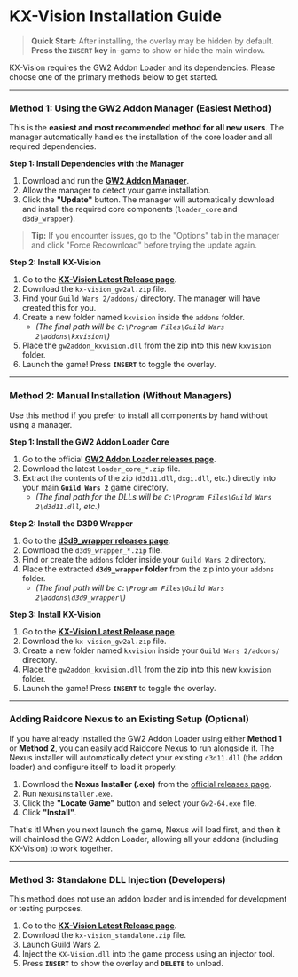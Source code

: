 # KX-Vision Installation Guide

> **Quick Start:** After installing, the overlay may be hidden by default.
> **Press the `INSERT` key** in-game to show or hide the main window.

KX-Vision requires the GW2 Addon Loader and its dependencies. Please choose one of the primary methods below to get started.

---

### Method 1: Using the GW2 Addon Manager (Easiest Method)

This is the **easiest and most recommended method for all new users**. The manager automatically handles the installation of the core loader and all required dependencies.

**Step 1: Install Dependencies with the Manager**

1.  Download and run the [**GW2 Addon Manager**](https://github.com/gw2-addon-loader/GW2-Addon-Manager/releases/latest).
2.  Allow the manager to detect your game installation.
3.  Click the **"Update"** button. The manager will automatically download and install the required core components (`loader_core` and `d3d9_wrapper`).

> **Tip:** If you encounter issues, go to the "Options" tab in the manager and click "Force Redownload" before trying the update again.

**Step 2: Install KX-Vision**

1.  Go to the [**KX-Vision Latest Release page**](https://github.com/kxtools/kx-vision/releases/latest).
2.  Download the `kx-vision_gw2al.zip` file.
3.  Find your `Guild Wars 2/addons/` directory. The manager will have created this for you.
4.  Create a new folder named `kxvision` inside the `addons` folder.
    -   *(The final path will be `C:\Program Files\Guild Wars 2\addons\kxvision\`)*
5.  Place the `gw2addon_kxvision.dll` from the zip into this new `kxvision` folder.
6.  Launch the game! Press **`INSERT`** to toggle the overlay.

---

### Method 2: Manual Installation (Without Managers)

Use this method if you prefer to install all components by hand without using a manager.

**Step 1: Install the GW2 Addon Loader Core**

1.  Go to the official [**GW2 Addon Loader releases page**](https://github.com/gw2-addon-loader/loader-core/releases/latest).
2.  Download the latest `loader_core_*.zip` file.
3.  Extract the contents of the zip (`d3d11.dll`, `dxgi.dll`, etc.) directly into your main **`Guild Wars 2`** game directory.
    -   *(The final path for the DLLs will be `C:\Program Files\Guild Wars 2\d3d11.dll`, etc.)*

**Step 2: Install the D3D9 Wrapper**

1.  Go to the [**d3d9_wrapper releases page**](https://github.com/gw2-addon-loader/d3d9_wrapper/releases/latest).
2.  Download the `d3d9_wrapper_*.zip` file.
3.  Find or create the `addons` folder inside your `Guild Wars 2` directory.
4.  Place the extracted **`d3d9_wrapper` folder** from the zip into your `addons` folder.
    -   *(The final path will be `C:\Program Files\Guild Wars 2\addons\d3d9_wrapper\`)*

**Step 3: Install KX-Vision**

1.  Go to the [**KX-Vision Latest Release page**](https://github.com/kxtools/kx-vision/releases/latest).
2.  Download the `kx-vision_gw2al.zip` file.
3.  Create a new folder named `kxvision` inside your `Guild Wars 2/addons/` directory.
4.  Place the `gw2addon_kxvision.dll` from the zip into this new `kxvision` folder.
5.  Launch the game! Press **`INSERT`** to toggle the overlay.

---

### Adding Raidcore Nexus to an Existing Setup (Optional)

If you have already installed the GW2 Addon Loader using either **Method 1** or **Method 2**, you can easily add Raidcore Nexus to run alongside it. The Nexus installer will automatically detect your existing `d3d11.dll` (the addon loader) and configure itself to load it properly.

1.  Download the **Nexus Installer (.exe)** from the [official releases page](https://github.com/RaidcoreGG/NexusInstaller/releases/latest).
2.  Run `NexusInstaller.exe`.
3.  Click the **"Locate Game"** button and select your `Gw2-64.exe` file.
4.  Click **"Install"**.

That's it! When you next launch the game, Nexus will load first, and then it will chainload the GW2 Addon Loader, allowing all your addons (including KX-Vision) to work together.

---

### Method 3: Standalone DLL Injection (Developers)

This method does not use an addon loader and is intended for development or testing purposes.

1.  Go to the [**KX-Vision Latest Release page**](https://github.com/kxtools/kx-vision/releases/latest).
2.  Download the `kx-vision_standalone.zip` file.
3.  Launch Guild Wars 2.
4.  Inject the `KX-Vision.dll` into the game process using an injector tool.
5.  Press **`INSERT`** to show the overlay and **`DELETE`** to unload.